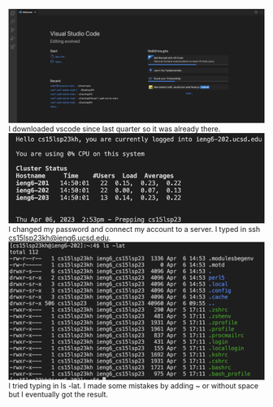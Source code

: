 ![Image](VScode.png)
I downloaded vscode since last quarter so it was already there.
![Image](Connecting.png)
I changed my password and connect my account to a server. I typed in ssh cs15lsp23kh@ieng6.ucsd.edu.
![Image](Trying.png)
I tried typing in ls -lat. I made some mistakes by adding ~ or without space but I eventually got the result. 
